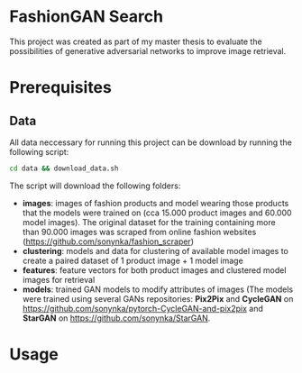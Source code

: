 # FashionGAN Search

This project was created as part of my master thesis to evaluate the possibilities of generative adversarial networks to improve image retrieval.

# Prerequisites
## Data
All data neccessary for running this project can be download by running the following script:

```bash
cd data && download_data.sh
```

The script will download the following folders:
- **images**: images of fashion products and model wearing those products that the models were trained on (cca 15.000 product images and 60.000 model images). The original dataset for the training containing more than 90.000 images was scraped from online fashion websites (https://github.com/sonynka/fashion_scraper)
- **clustering**: models and data for clustering of available model images to create a paired dataset of 1 product image + 1 model image
- **features**: feature vectors for both product images and clustered model images for retrieval
- **models**: trained GAN models to modify attributes of images (The models were trained using several GANs repositories: **Pix2Pix** and **CycleGAN** on https://github.com/sonynka/pytorch-CycleGAN-and-pix2pix and **StarGAN** on https://github.com/sonynka/StarGAN.

# Usage

